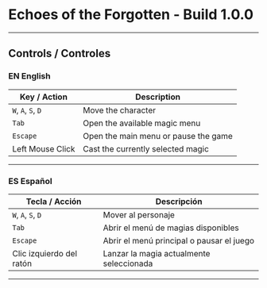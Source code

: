 # Echoes of the Forgotten - Build 1.0.0

---

## Controls / Controles

### EN English

| Key / Action             | Description                              |
|--------------------------|------------------------------------------|
| `W`, `A`, `S`, `D`       | Move the character                       |
| `Tab`                    | Open the available magic menu            |
| `Escape`                 | Open the main menu or pause the game     |
| Left Mouse Click         | Cast the currently selected magic        |

---

### ES Español

| Tecla / Acción           | Descripción                              |
|--------------------------|------------------------------------------|
| `W`, `A`, `S`, `D`       | Mover al personaje                       |
| `Tab`                    | Abrir el menú de magias disponibles      |
| `Escape`                 | Abrir el menú principal o pausar el juego|
| Clic izquierdo del ratón| Lanzar la magia actualmente seleccionada |

---